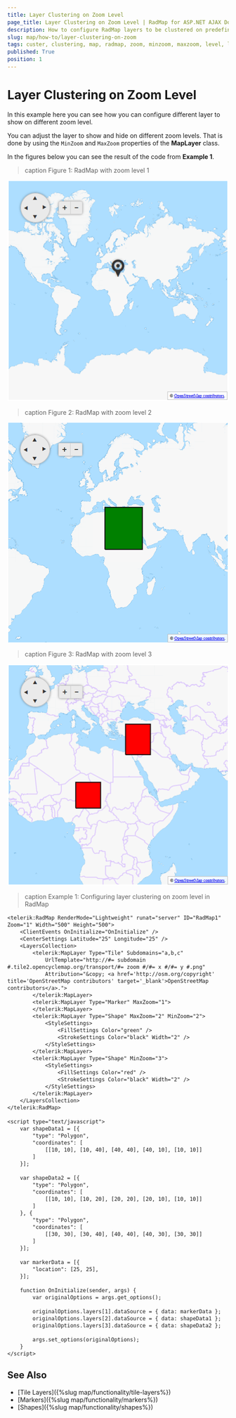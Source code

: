```yaml
---
title: Layer Clustering on Zoom Level
page_title: Layer Clustering on Zoom Level | RadMap for ASP.NET AJAX Documentation
description: How to configure RadMap layers to be clustered on predefined zoom levels.
slug: map/how-to/layer-clustering-on-zoom
tags: custer, clustering, map, radmap, zoom, minzoom, maxzoom, level, layer
published: True
position: 1
---
```


# Layer Clustering on Zoom Level

In this example here you can see how you can configure different layer to show on different zoom level. 

You can adjust the layer to show and hide on different zoom levels. That is done by using the `MinZoom` and `MaxZoom` properties of the **MapLayer** class.

In the figures below you can see the result of the code from **Example 1**.

>caption Figure 1: RadMap with zoom level 1

![](images/clustering-zoom-level-1.png)

>caption Figure 2: RadMap with zoom level 2

![](images/clustering-zoom-level-2.png)

>caption Figure 3: RadMap with zoom level 3

![](images/clustering-zoom-level-3.png)


>caption Example 1: Configuring layer clustering on zoom level in RadMap

````ASP.NET
<telerik:RadMap RenderMode="Lightweight" runat="server" ID="RadMap1" Zoom="1" Width="500" Height="500">
    <ClientEvents OnInitialize="OnInitialize" />
    <CenterSettings Latitude="25" Longitude="25" />
    <LayersCollection>
        <telerik:MapLayer Type="Tile" Subdomains="a,b,c"
            UrlTemplate="http://#= subdomain #.tile2.opencyclemap.org/transport/#= zoom #/#= x #/#= y #.png"
            Attribution="&copy; <a href='http://osm.org/copyright' title='OpenStreetMap contributors' target='_blank'>OpenStreetMap contributors</a>.">
        </telerik:MapLayer>
        <telerik:MapLayer Type="Marker" MaxZoom="1">
        </telerik:MapLayer>
        <telerik:MapLayer Type="Shape" MaxZoom="2" MinZoom="2">
            <StyleSettings>
                <FillSettings Color="green" />
                <StrokeSettings Color="black" Width="2" />
            </StyleSettings>
        </telerik:MapLayer>
        <telerik:MapLayer Type="Shape" MinZoom="3">
            <StyleSettings>
                <FillSettings Color="red" />
                <StrokeSettings Color="black" Width="2" />
            </StyleSettings>
        </telerik:MapLayer>
    </LayersCollection>
</telerik:RadMap>

<script type="text/javascript">
    var shapeData1 = [{
        "type": "Polygon",
        "coordinates": [
            [[10, 10], [10, 40], [40, 40], [40, 10], [10, 10]]
        ]
    }];

    var shapeData2 = [{
        "type": "Polygon",
        "coordinates": [
            [[10, 10], [10, 20], [20, 20], [20, 10], [10, 10]]
        ]
    }, {
        "type": "Polygon",
        "coordinates": [
            [[30, 30], [30, 40], [40, 40], [40, 30], [30, 30]]
        ]
    }];

    var markerData = [{
        "location": [25, 25],
    }];

    function OnInitialize(sender, args) {
        var originalOptions = args.get_options();

        originalOptions.layers[1].dataSource = { data: markerData };
        originalOptions.layers[2].dataSource = { data: shapeData1 };
        originalOptions.layers[3].dataSource = { data: shapeData2 };

        args.set_options(originalOptions);
    }
</script>
```` 

## See Also

* [Tile Layers]({%slug map/functionality/tile-layers%})
* [Markers]({%slug map/functionality/markers%})
* [Shapes]({%slug map/functionality/shapes%})



